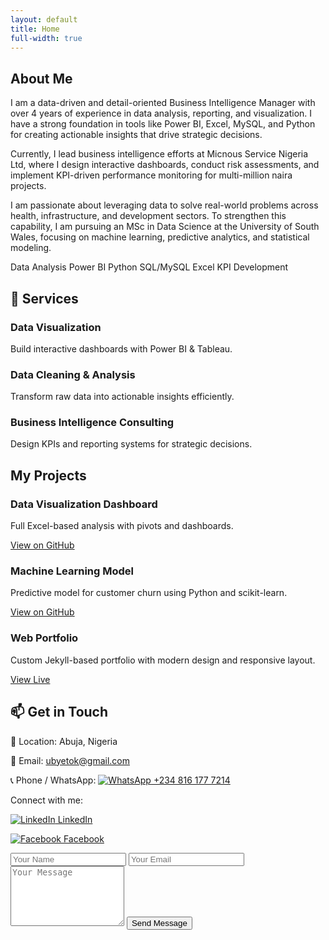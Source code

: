 ```yaml
---
layout: default
title: Home
full-width: true
---
```


<!-- HERO is handled in base.html -->

<!-- ABOUT SECTION -->
<section id="about">
  <h2>About Me</h2>
  <p>
    I am a data-driven and detail-oriented Business Intelligence Manager with over 4 years of experience in data analysis, reporting, and visualization. I have a strong foundation in tools like Power BI, Excel, MySQL, and Python for creating actionable insights that drive strategic decisions.
  </p>
  <p>
    Currently, I lead business intelligence efforts at Micnous Service Nigeria Ltd, where I design interactive dashboards, conduct risk assessments, and implement KPI-driven performance monitoring for multi-million naira projects.
  </p>
  <p>
    I am passionate about leveraging data to solve real-world problems across health, infrastructure, and development sectors. To strengthen this capability, I am pursuing an MSc in Data Science at the University of South Wales, focusing on machine learning, predictive analytics, and statistical modeling.
  </p>

  <div class="skills">
    <span class="skill-badge">Data Analysis</span>
    <span class="skill-badge">Power BI</span>
    <span class="skill-badge">Python</span>
    <span class="skill-badge">SQL/MySQL</span>
    <span class="skill-badge">Excel</span>
    <span class="skill-badge">KPI Development</span>
  </div>
</section>

<!-- SERVICES SECTION -->
<section id="services">
  <h2>💼 Services</h2>
  <div class="projects-grid">
    <div class="project-card">
      <h3>Data Visualization</h3>
      <p>Build interactive dashboards with Power BI & Tableau.</p>
    </div>
    <div class="project-card">
      <h3>Data Cleaning & Analysis</h3>
      <p>Transform raw data into actionable insights efficiently.</p>
    </div>
    <div class="project-card">
      <h3>Business Intelligence Consulting</h3>
      <p>Design KPIs and reporting systems for strategic decisions.</p>
    </div>
  </div>
</section>

<!-- PROJECTS SECTION -->
<section id="projects">
  <h2>My Projects</h2>
  <div class="projects-grid">
    <div class="project-card">
      <h3>Data Visualization Dashboard</h3>
      <p>Full Excel-based analysis with pivots and dashboards.</p>
      <a href="https://github.com/xzibitetok/Xzibit-Sales-Analysis" target="_blank">View on GitHub</a>
    </div>
    <div class="project-card">
      <h3>Machine Learning Model</h3>
      <p>Predictive model for customer churn using Python and scikit-learn.</p>
      <a href="https://github.com/xzibitetok/project2" target="_blank">View on GitHub</a>
    </div>
    <div class="project-card">
      <h3>Web Portfolio</h3>
      <p>Custom Jekyll-based portfolio with modern design and responsive layout.</p>
      <a href="https://xzibitetok.github.io" target="_blank">View Live</a>
    </div>
  </div>
</section>

<!-- CONTACT SECTION -->
<section id="contact">
  <h2>📫 Get in Touch</h2>
  <div class="projects-grid">
    <div class="project-card">
      <p>📍 Location: Abuja, Nigeria</p>
      <p>📧 Email: <a href="mailto:ubyetok@gmail.com">ubyetok@gmail.com</a></p>
      <p>📞 Phone / WhatsApp: <a href="https://wa.me/2348161777214" target="_blank">
        <img src="{{ '/assets/img/whatsapp.svg' | relative_url }}" alt="WhatsApp" class="contact-icon">
        +234 816 177 7214
      </a></p>
      <p>Connect with me:</p>
      <p>
        <a href="https://www.linkedin.com/in/ubong-etok-56b4a0170/" target="_blank">
          <img src="{{ '/assets/img/linkedin.svg' | relative_url }}" alt="LinkedIn" class="contact-icon"> LinkedIn
        </a>
      </p>
      <p>
        <a href="https://www.facebook.com/uby.etok.5" target="_blank">
          <img src="{{ '/assets/img/facebook.svg' | relative_url }}" alt="Facebook" class="contact-icon"> Facebook
        </a>
      </p>
    </div>
    <div class="project-card">
      <form action="https://formspree.io/f/xwpnkevb" method="POST">
        <input type="text" name="name" placeholder="Your Name" required>
        <input type="email" name="_replyto" placeholder="Your Email" required>
        <textarea name="message" rows="6" placeholder="Your Message" required></textarea>
        <button type="submit">Send Message</button>
      </form>
    </div>
  </div>
</section>
